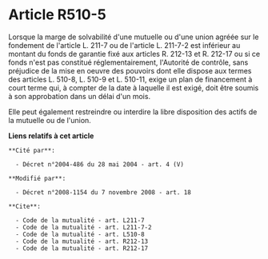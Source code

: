 # Article R510-5

Lorsque la marge de solvabilité d'une mutuelle ou d'une union agréée sur le fondement de l'article L. 211-7 ou de l'article
L. 211-7-2 est inférieur au montant du fonds de garantie fixé aux articles R. 212-13 et R. 212-17 ou si ce fonds n'est pas
constitué réglementairement, l'Autorité de contrôle, sans préjudice de la mise en oeuvre des pouvoirs dont elle dispose aux
termes des articles L. 510-8, L. 510-9 et L. 510-11, exige un plan de financement à court terme qui, à compter de la date à
laquelle il est exigé, doit être soumis à son approbation dans un délai d'un mois.

Elle peut également restreindre ou interdire la libre disposition des actifs de la mutuelle ou de l'union.

**Liens relatifs à cet article**

	**Cité par**:

	  - Décret n°2004-486 du 28 mai 2004 - art. 4 (V)

	**Modifié par**:

	  - Décret n°2008-1154 du 7 novembre 2008 - art. 18

	**Cite**:

	  - Code de la mutualité - art. L211-7
	  - Code de la mutualité - art. L211-7-2
	  - Code de la mutualité - art. L510-8
	  - Code de la mutualité - art. R212-13
	  - Code de la mutualité - art. R212-17
